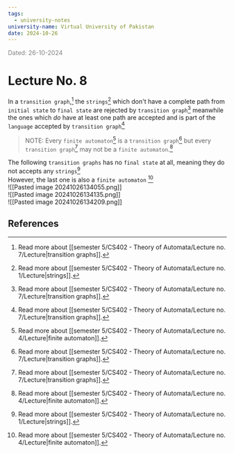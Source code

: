 ```yaml
---
tags:
  - university-notes
university-name: Virtual University of Pakistan
date: 2024-10-26
---
```


<span style="color: gray;">Dated: 26-10-2024</span>

# Lecture No. 8

In a `transition graph`,[^1] the `strings`[^2] which don't have a complete path from `initial state` to `final state` are rejected by `transition graph`[^1] meanwhile the ones which _do_ have at least one path are accepted and is part of the `language` accepted by `transition graph`[^1]

> NOTE: Every `finite automaton`[^3] is a `transition graph`[^1] but every `transition graph`[^1] may not be a `finite automaton`.[^3]

The following `transition graphs` has no `final state` at all, meaning they do not accepts any `strings`[^2]  
However, the last one is also a `finite automaton` [^3]  
![[Pasted image 20241026134055.png]]  
![[Pasted image 20241026134135.png]]  
![[Pasted image 20241026134209.png]]

## References

[^1]: Read more about [[semester 5/CS402 - Theory of Automata/Lecture no. 7/Lecture|transition graphs]].
[^2]: Read more about [[semester 5/CS402 - Theory of Automata/Lecture no. 1/Lecture|strings]].
[^3]: Read more about [[semester 5/CS402 - Theory of Automata/Lecture no. 4/Lecture|finite automaton]].